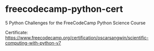 # freecodecamp-python-cert
5 Python Challenges for the FreeCodeCamp Python Science Course

Certificate: https://www.freecodecamp.org/certification/oscarsangwin/scientific-computing-with-python-v7
